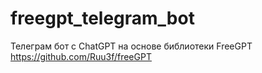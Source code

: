# freegpt_telegram_bot
Телеграм бот c ChatGPT на основе библиотеки FreeGPT https://github.com/Ruu3f/freeGPT

